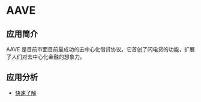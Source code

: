 # AAVE

## 应用简介

AAVE 是目前市面目前最成功的去中心化借贷协议。它首创了闪电贷的功能，扩展了人们对去中心化金融的想象力。

## 应用分析

- [快速了解](./quick-understand.md)